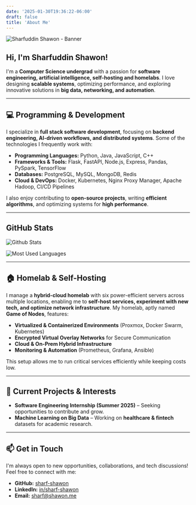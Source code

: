 ```yaml
---
date: '2025-01-30T19:36:22-06:00'
draft: false
title: 'About Me'
---
```


![Sharfuddin Shawon - Banner](/banner.webp)
## Hi, I'm **Sharfuddin Shawon**!

I'm a **Computer Science undergrad** with a passion for **software engineering, artificial intelligence, self-hosting and homelabs**. I love designing **scalable systems**, optimizing performance, and exploring innovative solutions in **big data, networking, and automation**.

---

## 💻 Programming & Development

I specialize in **full stack software development**, focusing on **backend engineering, AI-driven workflows, and distributed systems**. Some of the technologies I frequently work with:

- **Programming Languages:** Python, Java, JavaScript, C++
- **Frameworks & Tools:** Flask, FastAPI, Node.js, Express, Pandas, PySpark, TensorFlow
- **Databases:** PostgreSQL, MySQL, MongoDB, Redis
- **Cloud & DevOps:** Docker, Kubernetes, Nginx Proxy Manager, Apache Hadoop, CI/CD Pipelines

I also enjoy contributing to **open-source projects**, writing **efficient algorithms**, and optimizing systems for **high performance**.

---
## GitHub Stats

![Github Stats](https://github-readme-streak-stats.herokuapp.com/?user=sharf-shawon&theme=dracula&hide_border=true)

![Most Used Languages](https://github-readme-stats.vercel.app/api/top-langs?username=sharf-shawon&show_icons=true&locale=en&layout=compact&theme=dracula&hide_border=true)

---

## 🏠 Homelab & Self-Hosting

I manage a **hybrid-cloud homelab** with six power-efficient servers across multiple locations, enabling me to **self-host services, experiment with new tech, and optimize network infrastructure**. My homelab, aptly named **Game of Nodes**, features:

- **Virtualized & Containerized Environments** (Proxmox, Docker Swarm, Kubernetes)
- **Encrypted Virtual Overlay Networks** for Secure Communication
- **Cloud & On-Prem Hybrid Infrastructure**
- **Monitoring & Automation** (Prometheus, Grafana, Ansible)

This setup allows me to run critical services efficiently while keeping costs low.

---


## 🚀 Current Projects & Interests

- **Software Engineering Internship (Summer 2025)** – Seeking opportunities to contribute and grow.
- **Machine Learning on Big Data** – Working on **healthcare & fintech** datasets for academic research.

---

## 📫 Get in Touch

I'm always open to new opportunities, collaborations, and tech discussions! Feel free to connect with me:

- **GitHub:** [sharf-shawon](https://github.com/sharf-shawon)
- **LinkedIn:** [in/sharf-shawon](https://www.linkedin.com/in/sharf-shawon/)
- **Email:** [sharf@shawon.me](sharf@shawon.me)